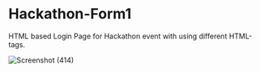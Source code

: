 # Hackathon-Form1
HTML based Login Page for Hackathon event with using different HTML-tags.



![Screenshot (414)](https://user-images.githubusercontent.com/60805047/131783195-cc743b92-9abc-4dca-9e3d-2bfeba5dc925.png)


